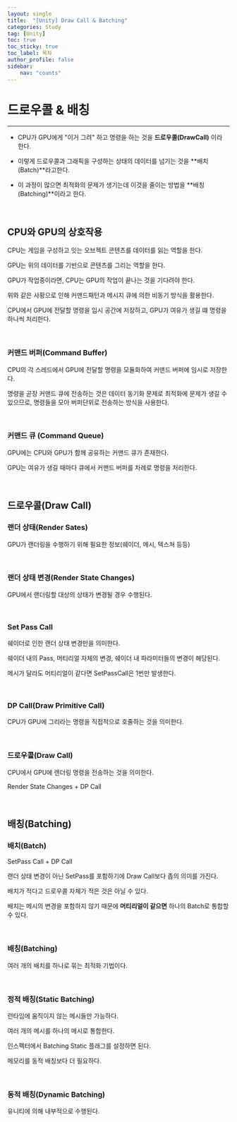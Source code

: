 ```yaml
---
layout: single
title:  "[Unity] Draw Call & Batching"
categories: Study
tag: [Unity]
toc: true 
toc_sticky: true 
toc_label: 목차    
author_profile: false
sidebar:
    nav: "counts"
---
```


# 드로우콜 & 배칭

---

* CPU가 GPU에게 "이거 그려" 하고 명령을 하는 것을 **드로우콜(DrawCall)** 이라 한다.

* 이렇게 드로우콜과 그래픽을 구성하는 상태의 데이터를 넘기는 것을 **배치(Batch)**라고한다. 

* 이 과정이 많으면 최적화의 문제가 생기는데 이것을 줄이는 방법을 **배칭(Batching)**이라고 한다.

<br>

## **CPU와 GPU의 상호작용**

CPU는 게임을 구성하고 잇는 오브젝트 콘텐츠를 데이터를 읽는 역할을 한다.

GPU는 위의 데이터를 기반으로 콘텐츠를 그리는 역할을 한다.

GPU가 작업중이라면, CPU는 GPU의 작업이 끝나는 것을 기다려야 한다.

위와 같은 사황으로 인해 커맨드패턴과 메시지 큐에 의한 비동기 방식을 활용한다.

CPU에서 GPU에 전달할 명령을 임시 공간에 저장하고, GPU가 여유가 생길 떄 명령을 하나씩 처리한다.

<br>

### 커맨드 버퍼(Command Buffer)

CPU의 각 스레드에서 GPU에 전달할 명령을 모듈화하여 커맨드 버퍼에 임시로 저장한다.

명령을 곧장 커맨드 큐에 전송하는 것은 데이터 동기화 문제로 최적화에 문제가 생길 수 있으므로, 명령들을 모아 버퍼단위로 전송하는 방식을 사용한다.

<br>

### 커맨드 큐 (Command Queue)

GPU에는 CPU와 GPU가 함께 공유하는 커맨드 큐가 존재한다.

GPU는 여유가 생길 때마다 큐에서 커맨드 버퍼를 차례로 명령을 처리한다.

<br>

## **드로우콜(Draw  Call)**

### 랜더 상태(Render Sates)

GPU가 랜더링을 수행하기 위해 필요한 정보(쉐이더, 메시, 텍스쳐 등등)

<br>

### 랜더 상태 변경(Render State Changes)

GPU에서 랜더링할 대상의 상태가 변경될 경우 수행된다.

<br>

### Set Pass Call

쉐이더로 인한 랜더 상태 변경만을 의미한다.

쉐이더 내의 Pass, 머티리얼 자체의 변경, 쉐이더 내 파라미터들의 변경이 해당된다.

메시가 달라도 머티리얼이 같다면 SetPassCall은 1번만 발생한다.

<br>

### DP Call(Draw Primitive Call)

CPU가 GPU에 그리라는 명령을 직접적으로 호줄하는 것을 의미한다.

<br>

### 드로우콜(Draw Call)

CPU에서 GPU에 렌더링 명령을 전송하는 것을 의미한다.

Render State Changes + DP Call





<br>

## 배칭(Batching)

### 배치(Batch)

SetPass Call + DP Call

랜더 상태 변경이 아닌 SetPass를 포함하기에 Draw Call보다 좁의 의미를 가진다.

배치가 적다고 드로우콜 자체가 적은 것은 아닐 수 있다.

배치는 메시의 변경을 포함하지 않기 때문에 **머티리얼이 같으면** 하나의 Batch로 통합할 수 있다.

<br>

### 배칭(Batching)

여러 개의 배치를 하나로 묶는 최적화 기법이다.

<br>

### 정적 배칭(Static Batching)

런타임에 움직이지 않는 메시들만 가능하다.

여러 개의 메시를 하나의 메시로 통합한다.

인스펙터에서 Batching Static 플래그를 설정하면 된다.

메모리를 동적 배칭보다 더 필요하다.

<br>

### 동적 배칭(Dynamic Batching)

유니티에 의해 내부적으로 수행된다.





